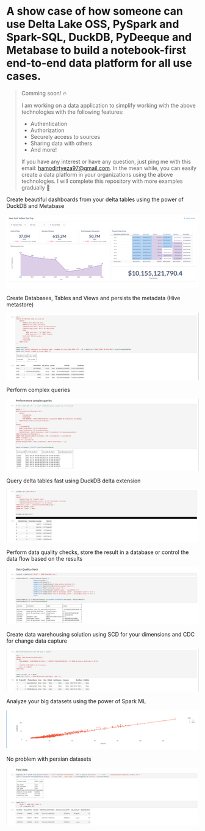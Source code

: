 # A show case of how someone can use Delta Lake OSS, PySpark and Spark-SQL, DuckDB, PyDeeque and Metabase to build a notebook-first end-to-end data platform for all use cases.

> Comming soon! :fire:
>
> I am working on a data application to simplify working with the above technologies with the following features:
>
> - Authentication
> - Authorization
> - Securely access to sources
> - Sharing data with others
> - And more!
>
> If you have any interest or have any question, just ping me with this email: hamodirtyeza97@gmail.com. In the mean while, you can easily create a data platform in your organizations using the above technologies. I will complete this repository with more examples gradually :wave:



Create beautiful dashboards from your delta tables using the power of DuckDB and Metabase

![](https://github.com/hamodirtyeza97/deltastudio/blob/main/pics/Screenshot%20from%202024-11-01%2012-40-59.png)



Create Databases, Tables and Views and persists the metadata (Hive metastore)

![](https://github.com/hamodirtyeza97/deltastudio/blob/main/pics/Screenshot%20from%202024-10-31%2014-49-57.png)



Perform complex queries

![](https://github.com/hamodirtyeza97/deltastudio/blob/main/pics/Screenshot%20from%202024-10-31%2014-48-48.png)



Query delta tables fast using DuckDB delta extension

![](https://github.com/hamodirtyeza97/deltastudio/blob/main/pics/Screenshot%20from%202024-10-31%2014-58-39.png)



Perform data quality checks, store the result in a database or control the data flow based on the results

![](https://github.com/hamodirtyeza97/deltastudio/blob/main/pics/Screenshot%20from%202024-10-31%2015-00-51.png)



Create data warehousing solution using SCD for your dimensions and CDC for change data capture

![](https://github.com/hamodirtyeza97/deltastudio/blob/main/pics/Screenshot%20from%202024-10-31%2015-02-41.png)



Analyze your big datasets using the power of Spark ML

![](https://github.com/hamodirtyeza97/deltastudio/blob/main/pics/Screenshot%20from%202024-10-31%2015-17-09.png)



No problem with persian datasets

![](https://github.com/hamodirtyeza97/deltastudio/blob/main/pics/Screenshot%20from%202024-10-31%2015-04-08.png)
